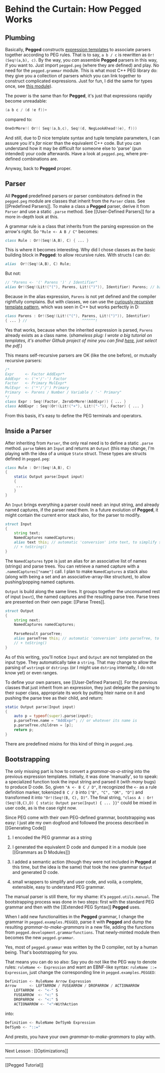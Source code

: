 Behind the Curtain: How Pegged Works
====================================

Plumbing
--------

Basically, **Pegged** constructs [expression templates](http://www10.informatik.uni-erlangen.de/~pflaum/pflaum/ProSeminar/exprtmpl.html) to associate parsers together according to PEG rules. That is to say, `a b / c` is rewritten as `Or!(Seq!(a,b), c)`. By the way, you _can_ assemble **Pegged**  parsers in this way, if you want to. Just import `pegged.peg` (where they are defined) and play. No need for the `pegged.grammar` module. This is what most C++ PEG library do: they give you a  collection of parsers which you can link together to construct complicated expressions. Just for fun, I did the same for types once, see [this module](http://svn.dsource.org/projects/dranges/trunk/dranges/docs/typepattern.html)). 

The power is the same than for **Pegged**, it's just that expressions rapidly become unreadable:

```d
(a b c / (d !e f))+
```

compared to:

```d
OneOrMore!( Or!( Seq!(a,b,c), Seq!(d, NegLookAhead!(e), f)))
```

And still, due to D nice template syntax and tuple template parameters, I can assure you it's _far_ nicer than the equivalent C++ code. But you can understand how it may be difficult for someone else to 'parse' (pun intended) your code afterwards. Have a look at `pegged.peg`, where pre-defined combinations are. 

Anyway, back to **Pegged** proper.

Parser
------

All **Pegged** predefined parsers or parser combinators defined in the `pegged.peg` module are classes that inherit from the `Parser` class. See [[Predefined Parsers]]. To make a class a **Pegged** parser, derive it from `Parser` and use a static `.parse` method. See [[User-Defined Parsers]] for a more in-depth look at this.

A grammar rule is a class that inherits from the parsing expression on the arrow's right. So `"Rule <- A B / C"` becomes:

```d
class Rule : Or!(Seq!(A,B), C) { ... }
```

This is where it becomes interesting. Why did I chose classes as the basic building block in **Pegged**: to allow recursive rules. With structs I can do:

```d
alias  Or!(Seq!(A,B), C) Rule;
```

But not:

```d
// "Parens <- '(' Parens ')' / Identifier"
alias Or!(Seq!(Lit!("("), Parens, Lit!(")")), Identifier) Parens; // bzzzt!
```

Because in the alias expression, `Parens` is not yet defined and the compiler rightfully complains. But with classes, we can use the [curiously recursive template pattern](http://en.wikipedia.org/wiki/Curiously_recurring_template_pattern), which was seen in C++ but works perfectly in D:

```d
class Parens : Or!(Seq!(Lit!("("), Parens, Lit!(")")), Identifier)
{ ... } //                         ^^^^^^!
```

Yes that works, because when the inherited expression is parsed, `Parens` already exists as a class name. (*shameless plug: I wrote a big tutorial on templates, it's another Github project of mine you can find [here](https://github.com/PhilippeSigaud/D-templates-tutorial), just select the pdf.*)

This means self-recursive parsers are OK (like the one before), or mutually recursive parsers:

```d
/*
Expr     <- Factor AddExpr*
AddExpr  <- ('+'/'-') Factor
Factor   <- Primary MulExpr*
MulExpr  <- ('*'/'/') Primary
Primary  <- Parens / Number / Variable / '-' Primary"
*/
class Expr : Seq!(Factor, ZeroOrMore!(AddExpr)) { ... }
class AddExpr : Seq!(Or!(Lit!("+"), Lit!("-")), Factor) { ... }
```

From this basis, it's easy to define the PEG terminals and operators.

Inside a Parser
---------------

After inheriting from `Parser`, the only real need is to define a static `.parse` method. `parse` takes an `Input` and returns an `Output` (this may change, I'm playing with the idea of a unique `State` struct. These types are structs defined in `pegged.peg`:

```d
class Rule : Or!(Seq!(A,B), C)
{
    static Output parse(Input input)
    {
     ...
    }
}
```

An `Input` brings everything a parser could need: an input string, and already named captures, if the parser need them. In a future evolution of **Pegged**, it might contain the current error stack also, for the parser to modify.

```d
struct Input
{
    string text;
    NamedCaptures namedCaptures;
    alias text this; // automatic 'conversion' into text, to simplify some expressions
    // + toString()
}
```

The `NamedCaptures` type is just an alias for an associative list of names (strings) and parse trees. You can retrieve a named capture with a `.namedCaptures["name"]` call. I plan to make `NamedCaptures` a stack also (along with being a set and an associative-array-like structure), to allow pushing/popping named captures.

`Output` is build along the same lines. It groups together the unconsumed rest of input (`next`), the named captures and the resulting parse tree. Parse trees are presented on their own page: [[Parse Trees]].

```d
struct Output
{
    string next;
    NamedCaptures namedCaptures;
    
    ParseResult parseTree;
    alias parseTree this; // automatic 'conversion' into parseTree, to simplify some expressions
    // + toString()
}
```

As of this writing, you'll notice `Input` and `Output` are not templated on the input type. They automatically take a `string`. That may change to allow the parsing of `wstring`s or `dstrings` (or I might use `dstring` internally, I do not know yet) or even ranges.

To define your own parsers, see [[User-Defined Parsers]]. For the previous classes that just inherit from an expression, they just delegate the parsing to their super class, appropriate its work by putting hteir name on it and pushing the parse tree as their child, and return:

```d
static Output parse(Input input)
{
    auto p = typeof(super).parse(input);
    p.parseTree.name = "AddExpr"; // or whatever its name is
    p.parseTree.children = [p];
    return p;
}
```

There are predefined mixins for this kind of thing in `pegged.peg`.

Bootstrapping
-------------

The only missing part is how to convert a *grammar-as-a-string* into the previous expression templates. Initially, it was done 'manually', so to speak: a specialized function took the input string and parsed it (with *many* bugs) to produce D code. So, given `"A <- B C / D"`, it recognized the `<-` as a rule definition marker, tokenized `B C / D` into `["B", "C", "OR", "D"]` and transformed it into `"Or!(Seq!(B, C), D)"`. The final string, `"class A : Or!(Seq!(B,C),D) { static Output parse(Input) { ... }}"` could be mixed in user code, as is the case right now.

Since PEG come with their own PEG-defined grammar, bootstrapping was easy: I just ate my own dogfood and followed the process described in [[Generating Code]]

1) I encoded the PEG grammar as a string

2) I generated the equivalent D code and dumped it in a module (see [[Grammars as D Modules]])

3) I added a semantic action (though they were not included in **Pegged** at this time, but the idea is the same) that took the new grammar `Output` and generated D code.

4) small wrappers to simplify and user code, and voilà, a complete, extensible, easy to understand PEG grammar.

The manual parser is still there, for my shame: it's `pegged.utils.manual`. The bootstrapping process was done in two steps: first with the standard PEG grammar and then with the [[Extended PEG Syntax]] **Pegged** uses.

When I add new functionalities in the **Pegged** grammar, I change the grammar in `pegged.examples.PEGGED`, parse it with **Pegged** and dump the resulting *grammar-to-make-grammars* in a new file, adding the functions from `pegged.development.grammarfunctions`. That newly-minted module then becomes the new `pegged.grammar`.

Yes, most of `pegged.grammar` was written by the D compiler, not by a human being. That's bootstrapping for you.

That means you can do so also: Say you do not like the PEG way to denote rules: `ruleName <- Expression` and want an EBNF-like syntax: `ruleName ::= Expression`, just change the corresponding line in `pegged.examples.PEGGED`:

```d
Definition <- RuleName Arrow Expression
Arrow      <- LEFTARROW / FUSEARROW / DROPARROW / ACTIONARROW
    LEFTARROW  <- "<-" S
    FUSEARROW  <- "<:" S
    DROPARROW  <- "<:" S
    ACTIONARROW <- "<">WithAction
```

into:

```d
Definition <- RuleName DefSymb Expression
DefSymb <- "::="
```

And presto, you have your own *grammar-to-make-grammars* to play with.

* * * *

Next Lesson : [[Optimizations]]

* * * *

[[Pegged Tutorial]]

